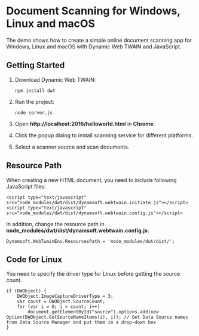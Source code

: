 # Document Scanning for Windows, Linux and macOS
The demo shows how to create a simple online document scanning app for Windows, Linux and macOS with Dynamic Web TWAIN and JavaScript.

## Getting Started
1. Download Dynamic Web TWAIN:

    ```
    npm install dwt
    ```
2. Run the project:

    ```
    node server.js
    ```
3. Open **http://localhost:2016/helloworld.html** in **Chrome**.
4. Click the popup dialog to install scanning service for different platforms.
5. Select a scanner source and scan documents.


## Resource Path
When creating a new HTML document, you need to include following JavaScript files:

```
<script type="text/javascript" src="node_modules/dwt/dist/dynamsoft.webtwain.initiate.js"></script>
<script type="text/javascript" src="node_modules/dwt/dist/dynamsoft.webtwain.config.js"></script>
```
In addition, change the resource path in **node_modules/dwt/dist/dynamsoft.webtwain.config.js**:

```
Dynamsoft.WebTwainEnv.ResourcesPath = 'node_modules/dwt/dist/';
```

## Code for Linux
You need to specify the driver type for Linux before getting the source count.

```
if (DWObject) {
    DWObject.ImageCaptureDriverType = 3;
    var count = DWObject.SourceCount;
    for (var i = 0; i < count; i++)
        document.getElementById("source").options.add(new Option(DWObject.GetSourceNameItems(i), i)); // Get Data Source names from Data Source Manager and put them in a drop-down box
}
```
